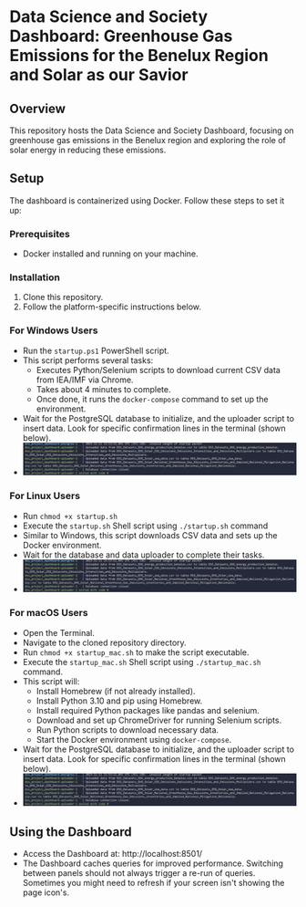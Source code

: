 # Data Science and Society Dashboard: Greenhouse Gas Emissions for the Benelux Region and Solar as our Savior

## Overview

This repository hosts the Data Science and Society Dashboard, focusing on greenhouse gas emissions in the Benelux region and exploring the role of solar energy in reducing these emissions.

## Setup

The dashboard is containerized using Docker. Follow these steps to set it up:

### Prerequisites

- Docker installed and running on your machine.

### Installation

1. Clone this repository.
2. Follow the platform-specific instructions below.

### For Windows Users

- Run the `startup.ps1` PowerShell script.
- This script performs several tasks:
  - Executes Python/Selenium scripts to download current CSV data from IEA/IMF via Chrome.
  - Takes about 4 minutes to complete.
  - Once done, it runs the `docker-compose` command to set up the environment.
- Wait for the PostgreSQL database to initialize, and the uploader script to insert data. Look for specific confirmation lines in the terminal (shown below).
- ![uploader has finished](image.png)

### For Linux Users

- Run `chmod +x startup.sh`
- Execute the `startup.sh` Shell script using `./startup.sh` command
- Similar to Windows, this script downloads CSV data and sets up the Docker environment.
- Wait for the database and data uploader to complete their tasks.
- ![uploader has finished](image.png)

### For macOS Users

- Open the Terminal.
- Navigate to the cloned repository directory.
- Run `chmod +x startup_mac.sh` to make the script executable.
- Execute the `startup_mac.sh` Shell script using `./startup_mac.sh` command.
- This script will:
  - Install Homebrew (if not already installed).
  - Install Python 3.10 and pip using Homebrew.
  - Install required Python packages like pandas and selenium.
  - Download and set up ChromeDriver for running Selenium scripts.
  - Run Python scripts to download necessary data.
  - Start the Docker environment using `docker-compose`.
- Wait for the PostgreSQL database to initialize, and the uploader script to insert data. Look for specific confirmation lines in the terminal (shown below).
- ![uploader has finished](image.png)

## Using the Dashboard

- Access the Dashboard at: http://localhost:8501/
- The Dashboard caches queries for improved performance. Switching between panels should not always trigger a re-run of queries. Sometimes you might need to refresh if your screen isn't showing the page icon's.

